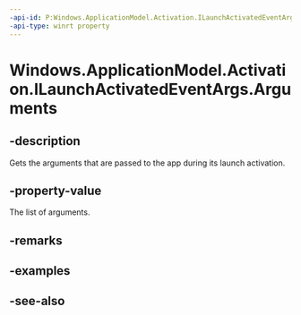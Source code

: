 ```yaml
---
-api-id: P:Windows.ApplicationModel.Activation.ILaunchActivatedEventArgs.Arguments
-api-type: winrt property
---
```


<!-- Property syntax
public string Arguments { get; }
-->

# Windows.ApplicationModel.Activation.ILaunchActivatedEventArgs.Arguments

## -description
Gets the arguments that are passed to the app during its launch activation.

## -property-value
The list of arguments.

## -remarks

## -examples

## -see-also
